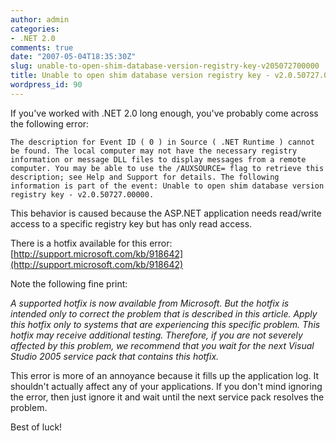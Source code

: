 ```yaml
---
author: admin
categories:
- .NET 2.0
comments: true
date: "2007-05-04T18:35:30Z"
slug: unable-to-open-shim-database-version-registry-key-v205072700000
title: Unable to open shim database version registry key - v2.0.50727.00000.
wordpress_id: 90
---
```


If you've worked with .NET 2.0 long enough, you've probably come across the following error:

	The description for Event ID ( 0 ) in Source ( .NET Runtime ) cannot be found. The local computer may not have the necessary registry information or message DLL files to display messages from a remote computer. You may be able to use the /AUXSOURCE= flag to retrieve this description; see Help and Support for details. The following information is part of the event: Unable to open shim database version registry key - v2.0.50727.00000.

This behavior is caused because the ASP.NET application needs read/write access to a specific registry key but has only read access.

There is a hotfix available for this error: [http://support.microsoft.com/kb/918642](http://support.microsoft.com/kb/918642)

Note the following fine print:

_A supported hotfix is now available from Microsoft. But the hotfix is intended only to correct the problem that is described in this article. Apply this hotfix only to systems that are experiencing this specific problem. This hotfix may receive additional testing. Therefore, if you are not severely affected by this problem, we recommend that you wait for the next Visual Studio 2005 service pack that contains this hotfix._

This error is more of an annoyance because it fills up the application log. It shouldn't actually affect any of your applications. If you don't mind ignoring the error, then just ignore it and wait until the next service pack resolves the problem.

Best of luck!